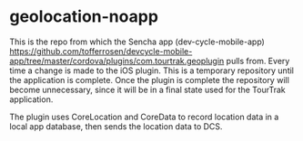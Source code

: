 geolocation-noapp
=================

This is the repo from which the Sencha app (dev-cycle-mobile-app) https://github.com/tofferrosen/devcycle-mobile-app/tree/master/cordova/plugins/com.tourtrak.geoplugin pulls from. Every time a change is made to the iOS plugin. This is a temporary repository until the application is complete. 
Once the plugin is complete the repository will become unnecessary, since it will be in a final state used for the TourTrak application. 

The plugin uses CoreLocation and CoreData to record location data in a local app database, then sends the location data to DCS.
